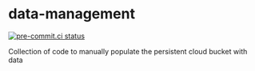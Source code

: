 # data-management

[![pre-commit.ci status][pre-commit.ci-badge]][pre-commit.ci-link]

Collection of code to manually populate the persistent cloud bucket with data

[pre-commit.ci-badge]: https://results.pre-commit.ci/badge/github/leap-stc/data-management/main.svg
[pre-commit.ci-link]: https://results.pre-commit.ci/latest/github/leap-stc/data-management/main
